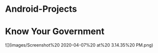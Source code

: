 # Android-Projects

# Know Your Government

![](images/Screenshot%20 2020-04-07%20 at%20 3.14.35%20 PM.png)
